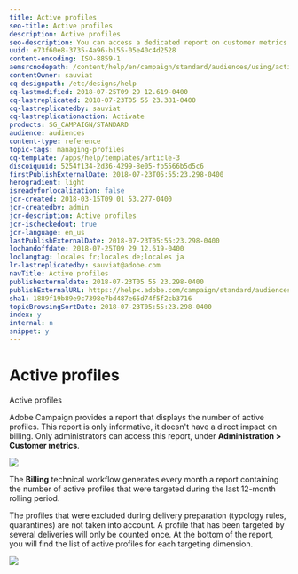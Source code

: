 ```yaml
---
title: Active profiles
seo-title: Active profiles
description: Active profiles
seo-description: You can access a dedicated report on customer metrics and visualize active profiles in your Campaign database.
uuid: e73f60e8-3735-4a96-b155-05e40c4d2528
content-encoding: ISO-8859-1
aemsrcnodepath: /content/help/en/campaign/standard/audiences/using/active-profiles
contentOwner: sauviat
cq-designpath: /etc/designs/help
cq-lastmodified: 2018-07-25T09 29 12.619-0400
cq-lastreplicated: 2018-07-23T05 55 23.381-0400
cq-lastreplicatedby: sauviat
cq-lastreplicationaction: Activate
products: SG_CAMPAIGN/STANDARD
audience: audiences
content-type: reference
topic-tags: managing-profiles
cq-template: /apps/help/templates/article-3
discoiquuid: 5254f134-2d36-4299-8e05-fb5566b5d5c6
firstPublishExternalDate: 2018-07-23T05:55:23.298-0400
herogradient: light
isreadyforlocalization: false
jcr-created: 2018-03-15T09 01 53.277-0400
jcr-createdby: admin
jcr-description: Active profiles
jcr-ischeckedout: true
jcr-language: en_us
lastPublishExternalDate: 2018-07-23T05:55:23.298-0400
lochandoffdate: 2018-07-25T09 29 12.619-0400
loclangtag: locales fr;locales de;locales ja
lr-lastreplicatedby: sauviat@adobe.com
navTitle: Active profiles
publishexternaldate: 2018-07-23T05 55 23.298-0400
publishExternalURL: https://helpx.adobe.com/campaign/standard/audiences/using/active-profiles.html
sha1: 1889f19b89e9c7398e7bd487e65d74f5f2cb3716
topicBrowsingSortDate: 2018-07-23T05:55:23.298-0400
index: y
internal: n
snippet: y
---
```


# Active profiles

Active profiles

Adobe Campaign provides a report that displays the number of active profiles. This report is only informative, it doesn't have a direct impact on billing. Only administrators can access this report, under **Administration > Customer metrics**. 

![](assets/audience_active_profiles1.png)

The **Billing** technical workflow generates every month a report containing the number of active profiles that were targeted during the last 12-month rolling period.

The profiles that were excluded during delivery preparation (typology rules, quarantines) are not taken into account. A profile that has been targeted by several deliveries will only be counted once. At the bottom of the report, you will find the list of active profiles for each targeting dimension.

![](assets/audience_active_profiles2.png)

